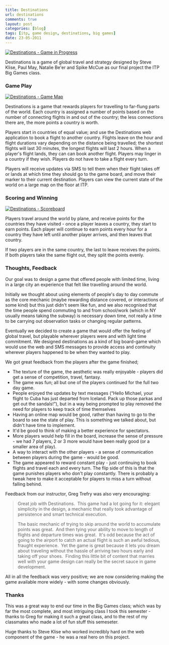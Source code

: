 ```yaml
---
title: Destinations
url: destinations
comments: true
layout: post
categories: [blog]
tags: [itp, game design, destinations, big games]
date: 23-05-2011
---
```

<p class="intro"><a href="http://www.flickr.com/photos/paulmmay/5752004821/" title="Destinations - Game in Progress by paulmmay, on Flickr"><img src="http://farm4.static.flickr.com/3208/5752004821_fcedf8e60f_z.jpg" class="photo" alt="Destinations - Game in Progress"></a>

Destinations is a game of global travel and strategy designed by Steve Klise, Paul May, Natalie Be'er and Spike McCue as our final project the ITP Big Games class. </p>
### Game Play
<a href="http://www.flickr.com/photos/paulmmay/5752006361/" title="Destinations - Game Map by paulmmay, on Flickr"><img src="http://farm3.static.flickr.com/2399/5752006361_e5ac6080d7_z.jpg" class="photo" alt="Destinations - Game Map"></a>

Destinations is a game that rewards players for travelling to far-flung parts of the world. Each country is assigned a number of points based on the number of connecting flights in and out of the country; the less connections there are, the more points a country is worth. 

Players start in countries of equal value; and use the Destinations web application to book a flight to another country. Flights leave on the hour and flight durations vary depending on the distance being travelled; the shortest flights will last 30 minutes, the longest flights will last 2 hours. When a player's flight lands, they can can book another flight. Players may linger in a country if they wish. Players do not have to take a flight every turn.

Players will receive updates via SMS to tell them when their flight takes off or lands at which time they should go to the game board, and move their marker to their current destination. Players can view the current state of the world on a large map on the floor at ITP. 

### Scoring and Winning
<a href="http://www.flickr.com/photos/paulmmay/5752022029/" title="Destinations - Scoreboard by paulmmay, on Flickr"><img src="http://farm3.static.flickr.com/2571/5752022029_6ab8aee5f0_z.jpg" class="photo" alt="Destinations - Scoreboard"></a>

Players travel around the world by plane, and receive points for the countries they have visited - once a player leaves a country, they start to earn points. Each player will continue to earn points every hour for a country they have left until another player arrives, and then leaves that country. 

If two players are in the same country, the last to leave receives the points. If both players take the same flight out, they split the points evenly.

### Thoughts, Feedback
Our goal was to design a game that offered people with limited time, living in a large city an experience that felt like travelling around the world. 

Initially we thought about using elements of people's day to day commute as the core mechanic (maybe rewarding distance covered, or interactions of some kind) but this just didn't seem like fun, and we also recognised that the time people spend commuting to and from school/work (which in NY usually means taking the subway) is necessary down time, not really a time to be carrying out observation tasks or changing regular patterns.

Eventually we decided to create a game that would offer the feeling of global travel, but playable wherever players were and with light time commitment. We designed destinations as a kind of big board-game which would use the web and SMS messages to provide access and continuity wherever players happened to be when they wanted to play.

We got great feedback from the players after the game finished; 


* The texture of the game, the aesthetic was really enjoyable - players did get a sense of competition, travel, fantasy.
* The game was fun; all but one of the players continued for the full two day game.
* People enjoyed the updates by text messages (&#8220;Hello Michael, your flight to Cuba has just departed from Iceland. Pack up those parkas and get out the sandals!&#8221;), but in a way being prompted to play removed the need for players to keep track of time themselves
* Having an online map would be good, rather than having to go to the board to see the state of play. This is something we talked about, but didn't have time to implement.
* It'd be good to think of making a better experience for spectators.
* More players would help fill in the board, increase the sense of pressure - we had 7 players, 2 or 3 more would have been really good (or a smaller area of play).
* A way to interact with the other players - a sense of communication between players during the game - would be good.
* The game appeared to reward constant play - just continuing to book flights and travel each and every turn. The flip side of this is that the game punishes players who don't play constantly. There is probably a tweak here to make it acceptable for players to miss a turn without falling behind.


Feedback from our instructor, Greg Trefry was also very encouraging:

<blockquote>Great job with Destinations.&nbsp; This game had a lot going for it: elegant simplicity in the design, a mechanic that really took advantage of persistence and smart technical execution.

The basic mechanic of trying to skip around the world to accumulate points was great.&nbsp; And then tying your ability to move to length of flights and departure times was great.&nbsp; It's odd because the act of going to the airport to catch an actual flight is such an awful tedious, fraught experience.&nbsp; Yet the game is great because it lets you dream about traveling without the hassle of arriving two hours early and taking off your shoes.&nbsp; Finding this little bit of content that marries well with your game design can really be the secret sauce in game development.
</blockquote>

All in all the feedback was very positive; we are now considering making the game available more widely - with some changes obviously.

### Thanks
This was a great way to end our time in the Big Games class; which was by far the most complete, and most intriguing class I took this semester - thanks to Greg for making it such a great class, and to the rest of my classmates who made a lot of fun stuff this semeseter.

Huge thanks to Steve Klise who worked incredibly hard on the web component of the game - he was a real hero on this project. 

